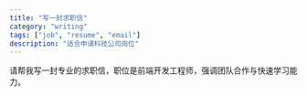 ```yaml
---
title: "写一封求职信"
category: "writing"
tags: ["job", "resume", "email"]
description: "适合申请科技公司岗位"
---
```


请帮我写一封专业的求职信，职位是前端开发工程师，强调团队合作与快速学习能力。